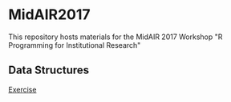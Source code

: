 # MidAIR2017
This repository hosts materials for the MidAIR 2017 Workshop "R Programming for Institutional Research"

## Data Structures
[Exercise](http://rpubs.com/bpattiz/Data_Structures_Exercise)

